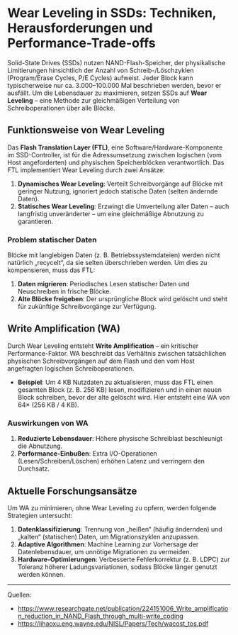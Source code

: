 # Wear Leveling in SSDs: Techniken, Herausforderungen und Performance-Trade-offs  


Solid-State Drives (SSDs) nutzen NAND-Flash-Speicher, der physikalische Limitierungen hinsichtlich der Anzahl von Schreib-/Löschzyklen (Program/Erase Cycles, P/E Cycles) aufweist. Jeder Block kann typischerweise nur ca. 3.000–100.000 Mal beschrieben werden, bevor er ausfällt. Um die Lebensdauer zu maximieren, setzen SSDs auf **Wear Leveling** – eine Methode zur gleichmäßigen Verteilung von Schreiboperationen über alle Blöcke.  

## Funktionsweise von Wear Leveling  
Das **Flash Translation Layer (FTL)**, eine Software/Hardware-Komponente im SSD-Controller, ist für die Adressumsetzung zwischen logischen (vom Host angeforderten) und physischen Speicherblöcken verantwortlich. Das FTL implementiert Wear Leveling durch zwei Ansätze:  
1. **Dynamisches Wear Leveling**: Verteilt Schreibvorgänge auf Blöcke mit geringer Nutzung, ignoriert jedoch statische Daten (selten ändernde Daten).  
2. **Statisches Wear Leveling**: Erzwingt die Umverteilung aller Daten – auch langfristig unveränderter – um eine gleichmäßige Abnutzung zu garantieren.  

### Problem statischer Daten  
Blöcke mit langlebigen Daten (z. B. Betriebssystemdateien) werden nicht natürlich „recycelt“, da sie selten überschrieben werden. Um dies zu kompensieren, muss das FTL:  
1. **Daten migrieren**: Periodisches Lesen statischer Daten und Neuschreiben in frische Blöcke.  
2. **Alte Blöcke freigeben**: Der ursprüngliche Block wird gelöscht und steht für zukünftige Schreibvorgänge zur Verfügung.  

## Write Amplification (WA)  
Durch Wear Leveling entsteht **Write Amplification** – ein kritischer Performance-Faktor. WA beschreibt das Verhältnis zwischen tatsächlichen physischen Schreibvorgängen auf dem Flash und den vom Host angefragten logischen Schreiboperationen.  

- **Beispiel**: Um 4 KB Nutzdaten zu aktualisieren, muss das FTL einen gesamten Block (z. B. 256 KB) lesen, modifizieren und in einen neuen Block schreiben, bevor der alte gelöscht wird. Hier entsteht eine WA von 64× (256 KB / 4 KB).  

### Auswirkungen von WA  
1. **Reduzierte Lebensdauer**: Höhere physische Schreiblast beschleunigt die Abnutzung.  
2. **Performance-Einbußen**: Extra I/O-Operationen (Lesen/Schreiben/Löschen) erhöhen Latenz und verringern den Durchsatz.  

## Aktuelle Forschungsansätze  
Um WA zu minimieren, ohne Wear Leveling zu opfern, werden folgende Strategien untersucht:  
1. **Datenklassifizierung**: Trennung von „heißen“ (häufig ändernden) und „kalten“ (statischen) Daten, um Migrationszyklen anzupassen.  
2. **Adaptive Algorithmen**: Machine Learning zur Vorhersage der Datenlebensdauer, um unnötige Migrationen zu vermeiden.  
3. **Hardware-Optimierungen**: Verbesserte Fehlerkorrektur (z. B. LDPC) zur Toleranz höherer Ladungsvariationen, sodass Blöcke länger genutzt werden können.  


---  
Quellen:
- https://www.researchgate.net/publication/224151006_Write_amplification_reduction_in_NAND_Flash_through_multi-write_coding
- https://lihaoxu.eng.wayne.edu/NISL/Papers/Tech/wacost_tos.pdf
 
